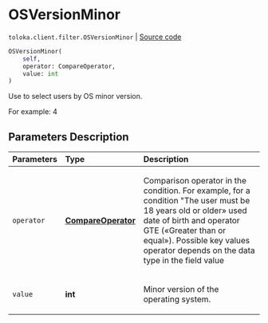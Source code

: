 # OSVersionMinor
`toloka.client.filter.OSVersionMinor` | [Source code](https://github.com/Toloka/toloka-kit/blob/v0.1.24/src/client/filter.py#L525)

```python
OSVersionMinor(
    self,
    operator: CompareOperator,
    value: int
)
```

Use to select users by OS minor version.


For example: 4

## Parameters Description

| Parameters | Type | Description |
| :----------| :----| :-----------|
`operator`|**[CompareOperator](toloka.client.primitives.operators.CompareOperator.md)**|<p>Comparison operator in the condition. For example, for a condition &quot;The user must be 18 years old or older» used date of birth and operator GTE («Greater than or equal»). Possible key values operator depends on the data type in the field value</p>
`value`|**int**|<p>Minor version of the operating system.</p>
